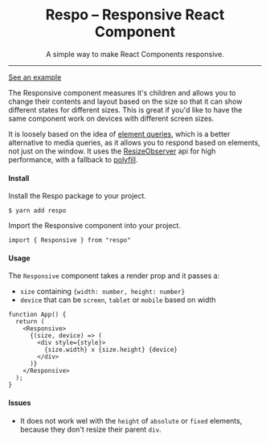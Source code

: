 <h1 align="center">Respo – Responsive React Component</h1>

<div align="center">
  A simple way to make React Components responsive.
</div>

<hr />

[See an example](https://codesandbox.io/s/ooyjzqojv9)

The Responsive component measures it's children and allows you to change their contents and layout based on the size so that it can show different states for different sizes. This is great if you'd like to have the same component work on devices with different screen sizes.

It is loosely based on the idea of [element queries](https://tomhodgins.github.io/element-queries-spec/element-queries.html), which is a better alternative to media queries, as it allows you to respond based on elements, not just on the window. It uses the [ResizeObserver](https://developer.mozilla.org/en-US/docs/Web/API/ResizeObserver) api for high performance, with a fallback to [polyfill](https://www.npmjs.com/package/resize-observer-polyfill).

#### Install

Install the Respo package to your project.

```
$ yarn add respo
```

Import the Responsive component into your project.

```.tsx
import { Responsive } from "respo"
```

#### Usage

The `Responsive` component takes a render prop and it passes a:

- `size` containing `{width: number, height: number}`
- `device` that can be `screen`, `tablet` or `mobile` based on width

```.tsx
function App() {
  return (
    <Responsive>
      {(size, device) => (
        <div style={style}>
          {size.width} x {size.height} {device}
        </div>
      )}
    </Responsive>
  );
}
```

#### Issues

- It does not work wel with the `height` of `absolute` or `fixed` elements, because they don't resize their parent `div`.
